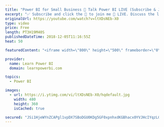 ```yaml
---
title: "Power BI for Small Business 🔴 Talk Power BI LIVE (Subscribe & Join)"
excerpt: "✅ Subscribe and click the 🔔 to join me 🔴 LIVE. Discuss the latest in Power BI and ask any Power BI question. 👉 Follow Heather Rowe at linkedin.com/in/heather-rowe-7b05aa61 💡 Join the Talk Power BI Insider's Club at http://www.TalkPowerBI.com for special privileges and access  Hello, I am Avi Singh,"
originalUrl: https://youtube.com/watch?v=ltXDsNEb-X0
type: video
price: Free
length: PT3H19M40S
publishedDateTime: 2018-12-05T11:16:55Z
heat: 50

featuredContent: "<iframe width=\"800\" height=\"500\" frameborder=\"0\" src=\"https://www.youtube.com/embed/ltXDsNEb-X0\" allow=\"accelerometer; autoplay; encrypted-media; gyroscope; picture-in-picture\" allowfullscreen></iframe>"

provider:
  name: Learn Power BI
  domain: learnpowerbi.com

topics:
  - Power BI

images:
  - url: https://i.ytimg.com/vi/ltXDsNEb-X0/hqdefault.jpg
    width: 480
    height: 360
    isCached: true

secured: "JSi1HjeWYnZCAPgl1vpDX7SBoDGU0KDg5GF0xpnhxdKGBhacx0YVJHcIYqzLG0qDV9gZfxKEYEdF7lJPaFN1mj4/w6E5cq7nU5urDBDowDMkTpJQBMrOl238sBA5ZBfT8RjyTtJMy2XhEqWcWA/gx+5KSExK+dDh+vuMdl4Za2snyfhjSiutQr57aBt4r6CQA7zDUB7Ejn/ZnJgnGlR8Odx087yhxqaY2NN2oD7ulcwqt4AhlN2ngpz8fi9iYIJZjCYisRoF/GUNJcXZQHWfozqJ6qHwDm17BmzGs2LnjSxzBgHVS2OztgEVTrzjx/AAK5L5p+OUWHx2kB4jSzL480sJMg6lc9gPGGZSbDL4PpFpt2thPsPy4mxm9+rJmikwkkwAksBgHpy+b7pyW4ZT0ams5FByK1YZiLA4kkim5Q4=;6X0wqnaBBzVpDcPT/yBiyQ=="
---
```


